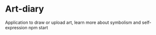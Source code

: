 # Art-diary
Application to draw or upload art, learn more about symbolism and self-expression
npm start 
